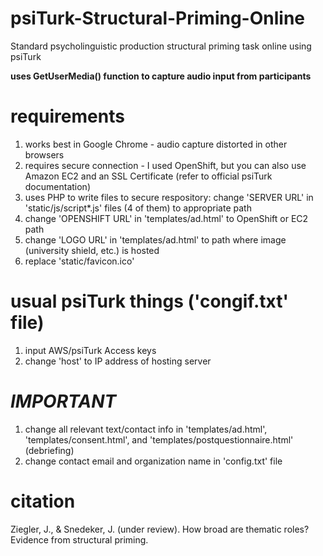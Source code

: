 # psiTurk-Structural-Priming-Online
Standard psycholinguistic production structural priming task online using psiTurk

**uses GetUserMedia() function to capture audio input from participants**

# requirements
1. works best in Google Chrome - audio capture distorted in other browsers
2. requires secure connection - I used OpenShift, but you can also use Amazon EC2 and an SSL Certificate (refer to official psiTurk documentation)
3. uses PHP to write files to secure respository: change 'SERVER URL' in 'static/js/script*.js' files (4 of them) to appropriate path
4. change 'OPENSHIFT URL' in 'templates/ad.html' to OpenShift or EC2 path
5. change 'LOGO URL' in 'templates/ad.html' to path where image (university shield, etc.) is hosted
6. replace 'static/favicon.ico'

# usual psiTurk things ('congif.txt' file)
1. input AWS/psiTurk Access keys
2. change 'host' to IP address of hosting server

# ***IMPORTANT***
1. change all relevant text/contact info in 'templates/ad.html', 'templates/consent.html', and 'templates/postquestionnaire.html' (debriefing)
2. change contact email and organization name in 'config.txt' file

# citation
Ziegler, J., & Snedeker, J. (under review). How broad are thematic roles? Evidence from structural priming.
